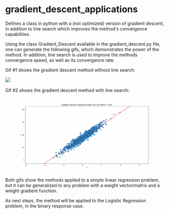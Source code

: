 # gradient_descent_applications
Defines a class in python with a (not optimized) version of gradient descent, in addition to line search which improves the method's convergence capabilities.

Using the class Gradient_Descent available in the gradient_descent.py file, one can generate the following gifs, which demonstrates the power of the method. In addition, line search is used to improve the methods convergence speed, as well as its convergence rate.

Gif #1 shows the gradient descent method without line search:

![](https://github.com/VictorVGomes/gradient_descent_applications/blob/main/gifs/gradient_descent.gif?raw=true)


Gif #2 shows the gradient descent method with line search:

![](https://github.com/VictorVGomes/gradient_descent_applications/blob/main/gifs/gradient_descent_with_line_search.gif?raw=true)


Both gifs show the methods applied to a simple linear regression problem, but it can be generalized to any problem with a weight vector/matrix and a weight gradient function. 

As next steps, the method will be applied to the Logistic Regression problem, in the binary response case.